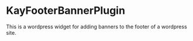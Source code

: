 # KayFooterBannerPlugin
This is a wordpress widget for adding banners to the footer of a wordpress site.
